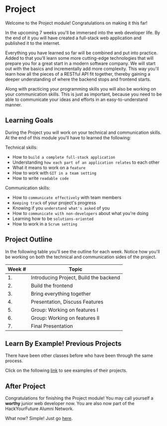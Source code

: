 # Project

Welcome to the Project module! Congratulations on making it this far!

In the upcoming 7 weeks you'll be immersed into the web developer life. By the end of it you will have created a full-stack web application and published it to the internet.

Everything you have learned so far will be combined and put into practice. Added to that you'll learn some more cutting-edge technologies that will prepare you for a great start in a modern software company. We will start out with the basics and incrementally add more complexity. This way you'll learn how all the pieces of a RESTful API fit together, thereby gaining a deeper understanding of where the backend stops and frontend starts.

Along with practicing your programming skills you will also be working on your communication skills. This is just as important, because you need to be able to communicate your ideas and efforts in an easy-to-understand manner.

## Learning Goals

During the Project you will work on your technical and communication skills. At the end of this module you'll have to learned the following:

Technical skills:

- How to `build a complete full-stack application`
- Understanding `how each part of an application relates` to each other
- What it means to work on a `feature`
- How to work with `GIT in a team setting`
- How to write `readable code`

Communication skills:

- How to `communicate effectively` with team members
- `Keeping track` of your project's progress
- Knowing if you `understand what's asked` of you
- How to `communicate with non-developers` about what you're doing
- Learning how to be `solutions-oriented`
- How to work in a `Scrum setting`

## Project Outline

In the following table you'll see the outline for each week. Notice how you'll be working on both the technical and communication sides of the project.

| Week # | Topic                                  |
| ------ | -------------------------------------- |
| 1.     | Introducing Project, Build the backend |
| 2.     | Build the frontend                     |
| 3.     | Bring everything together              |
| 4.     | Presentation, Discuss Features         |
| 5.     | Group: Working on features I           |
| 6.     | Group: Working on features II          |
| 7.     | Final Presentation                     |

## Learn By Example! Previous Projects

There have been other classes before who have been through the same process.

Click on the following [link](.//documentation/projects/README.md) to see examples of their projects.

## After Project

Congratulations for finishing the Project module! You may call yourself a **worthy** junior web developer now. You are also now part of the HackYourFuture Alumni Network.

What now? Simple! Just go [here](./documentation/postgraduation.md).
